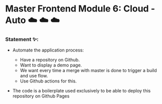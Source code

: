 # Master Frontend Module 6: Cloud - Auto ☁️  ☁️  ☁️ 


### Statement ✨: 

- Automate the application process:

    - Have a repository on Github.
    - Want to display a demo page.
    - We want every time a merge with master is done to trigger a build and use flow.
    - Use Github actions for this.


* The code is a boilerplate used exclusively to be able to deploy this repository on Github Pages

